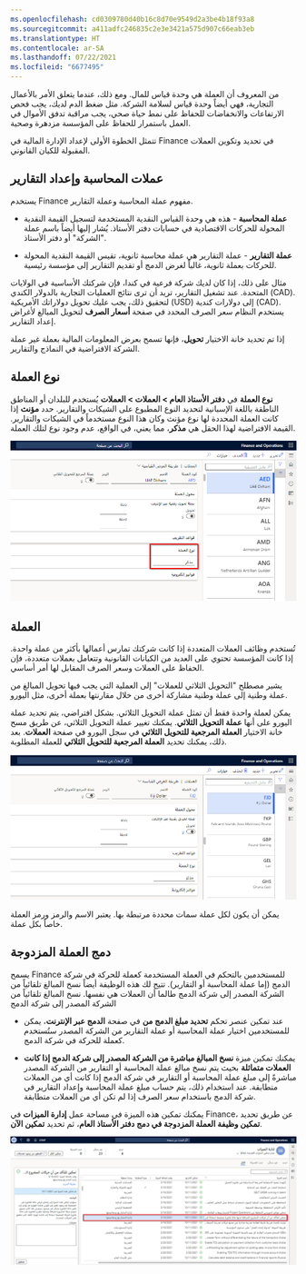 ```yaml
---
ms.openlocfilehash: cd0309780d40b16c8d70e9549d2a3be4b18f93a8
ms.sourcegitcommit: a411adfc246835c2e3e3421a575d907c66eab3eb
ms.translationtype: HT
ms.contentlocale: ar-SA
ms.lasthandoff: 07/22/2021
ms.locfileid: "6677495"
---
```

من المعروف أن العملة هي وحدة قياس للمال. ومع ذلك، عندما يتعلق الأمر بالأعمال التجارية، فهي أيضاً وحدة قياس لسلامة الشركة. مثل ضغط الدم لديك، يجب فحص الارتفاعات والانخفاضات للحفاظ على نمط حياة صحي، يجب مراقبة تدفق الأموال في العمل باستمرار للحفاظ على المؤسسة مزدهرة وصحية. 

تتمثل الخطوة الأولى لإعداد الإدارة المالية في Finance في تحديد وتكوين العملات المقبولة للكيان القانوني.

## <a name="accounting-and-reporting-currencies"></a>عملات المحاسبة وإعداد التقارير

يستخدم Finance مفهوم عملة المحاسبة وعملة التقارير.

- **عملة المحاسبة** - هذه هي وحدة القياس النقدية المستخدمة لتسجيل القيمة النقدية المحولة للحركات الاقتصادية في حسابات دفتر الأستاذ. يُشار إليها أيضاً باسم عملة "الشركة" أو دفتر الأستاذ. 

- **عملة التقارير** - عملة التقارير هي عملة محاسبة ثانوية، تقيس القيمة النقدية المحولة للحركات بعملة ثانوية، غالباً لغرض الدمج أو تقديم التقارير إلى مؤسسة رئيسية.

مثال على ذلك، إذا كان لديك شركة فرعية في كندا، فإن شركتك الأساسية في الولايات المتحدة. عند تشغيل التقارير، تريد أن ترى نتائج العمليات التجارية بالدولار الكندي (CAD). لتحقيق ذلك، يجب عليك تحويل دولاراتك الأمريكية (USD) إلى دولارات كندية (CAD). يستخدم النظام سعر الصرف المحدد في صفحة **أسعار الصرف** لتحويل المبالغ لأغراض إعداد التقارير.

إذا تم تحديد خانة الاختيار **تحويل**، فإنها تسمح بعرض المعلومات المالية بعملة غير عملة الشركة الافتراضية في النماذج والتقارير.

## <a name="currency-gender"></a>نوع العملة

**نوع العملة** في **دفتر الأستاذ العام > العملات > العملات** يُستخدم للبلدان أو المناطق الناطقة باللغة الإسبانية لتحديد النوع المطبوع على الشيكات والتقارير. حدد **مؤنث** إذا كانت العملة المحددة لها نوع مؤنث وكان هذا النوع مستخدماً في الشيكات والتقارير. القيمة الافتراضية لهذا الحقل هي **مذكر**، مما يعني، في الواقع، عدم وجود نوع لتلك العملة.

![لقطة شاشة لحقل نوع العملة في صفحة العملات.](../media/gender.png)


## <a name="currency"></a>العملة 

تُستخدم وظائف العملات المتعددة إذا كانت شركتك تمارس أعمالها بأكثر من عملة واحدة. إذا كانت المؤسسة تحتوي على العديد من الكيانات القانونية وتتعامل بعملات متعددة، فإن الحفاظ على العملات وسعر الصرف المقابل لها أمر أساسي.

يشير مصطلح "التحويل الثلاثي للعملات" إلى العملية التي يجب فيها تحويل المبالغ من عملة وطنية إلى عملة وطنية مشاركة أخرى من خلال مقارنتها بعملة أخرى، مثل اليورو.

يمكن لعملة واحدة فقط أن تمثل عملة التحويل الثلاثي. بشكل افتراضي، يتم تحديد عملة اليورو على أنها **عملة التحويل الثلاثي**. يمكنك تغيير عملة التحويل الثلاثي، عن طريق مسح خانة الاختيار **العملة المرجعية للتحويل الثلاثي** في سجل اليورو في صفحة **العملات**. بعد ذلك، يمكنك تحديد **العملة المرجعية للتحويل الثلاثي** للعملة المطلوبة.
 
![لقطة شاشة لصفحة العملات تظهر خانة الاختيار العملة المرجعية للتحويل الثلاثي.](../media/currencies.png)

يمكن أن يكون لكل عملة سمات محددة مرتبطة بها. يعتبر الاسم والرمز ورمز العملة خاصاً بكل عملة.

## <a name="dual-currency-consolidation"></a>دمج العملة المزدوجة

يسمح Finance للمستخدمين بالتحكم في العملة المستخدمة كعملة للحركة في شركة الدمج (إما عملة المحاسبة أو التقارير). تتيح لك هذه الوظيفة أيضاً نسخ المبالغ تلقائياً من الشركة المصدر إلى شركة الدمج طالما أن العملات هي نفسها. نسخ المبالغ تلقائياً من الشركة المصدر إلى شركة الدمج

- عند تمكين عنصر تحكم **تحديد مبلغ الدمج من** في صفحة **الدمج عبر الإنترنت**، يمكن للمستخدمين اختيار عملة المحاسبة أو عملة التقارير من الشركة المصدر ستُستخدم كعملة للحركة في شركة الدمج. 

- يمكنك تمكين ميزة **نسخ المبالغ مباشرة من الشركة المصدر إلى شركة الدمج إذا كانت العملات متماثلة** بحيث يتم نسخ مبالغ عملة المحاسبة أو التقارير من الشركة المصدر مباشرةً إلى مبلغ عملة المحاسبة أو التقارير في شركة الدمج إذا كانت أي من العملات متطابقة. عند استخدام ذلك، يتم حساب مبلغ عملة المحاسبة وإعداد التقارير في شركة الدمج باستخدام سعر الصرف إذا لم تكن أي من العملات متطابقة. 

يمكنك تمكين هذه الميزة في مساحة عمل **إدارة الميزات** في Finance، عن طريق تحديد **تمكين وظيفة العملة المزدوجة في دمج دفتر الأستاذ العام**، ثم تحديد **تمكين الآن**.

[![لقطة شاشة لمساحة عمل إدارة الميزات تبرز تمكين وظيفة العملة المزدوجة في دمج دفتر الأستاذ العام.](../media/feature-management.png)](../media/feature-management.png#lightbox)

